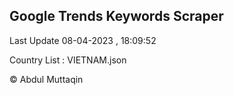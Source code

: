 

## Google Trends Keywords Scraper 
 
Last Update 08-04-2023 , 18:09:52

Country List :
VIETNAM.json



© Abdul Muttaqin 
